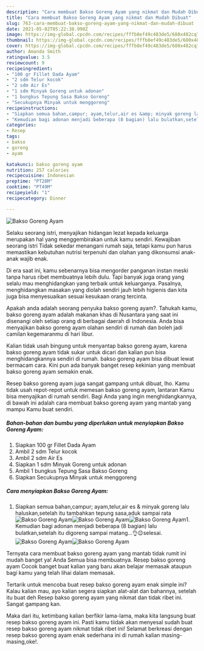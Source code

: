 ```yaml
---
description: "Cara membuat Bakso Goreng Ayam yang nikmat dan Mudah Dibuat"
title: "Cara membuat Bakso Goreng Ayam yang nikmat dan Mudah Dibuat"
slug: 763-cara-membuat-bakso-goreng-ayam-yang-nikmat-dan-mudah-dibuat
date: 2021-05-02T05:22:38.990Z
image: https://img-global.cpcdn.com/recipes/fffb8ef49c483de5/680x482cq70/bakso-goreng-ayam-foto-resep-utama.jpg
thumbnail: https://img-global.cpcdn.com/recipes/fffb8ef49c483de5/680x482cq70/bakso-goreng-ayam-foto-resep-utama.jpg
cover: https://img-global.cpcdn.com/recipes/fffb8ef49c483de5/680x482cq70/bakso-goreng-ayam-foto-resep-utama.jpg
author: Amanda Smith
ratingvalue: 3.5
reviewcount: 9
recipeingredient:
- "100 gr Fillet Dada Ayam"
- "2 sdm Telur kocok"
- "2 sdm Air Es"
- "1 sdm Minyak Goreng untuk adonan"
- "1 bungkus Tepung Sasa Bakso Goreng"
- "Secukupnya Minyak untuk menggoreng"
recipeinstructions:
- "Siapkan semua bahan,campur; ayam,telur,air es &amp; minyak goreng lalu haluskan,setelah itu tambahkan tepung sasa,aduk sampai rata"
- "Kemudian bagi adonan menjadi beberapa (8 bagian) lalu bulatkan,setelah itu digoreng sampai matang...👌😉selesai."
categories:
- Resep
tags:
- bakso
- goreng
- ayam

katakunci: bakso goreng ayam 
nutrition: 257 calories
recipecuisine: Indonesian
preptime: "PT28M"
cooktime: "PT49M"
recipeyield: "1"
recipecategory: Dinner

---
```



![Bakso Goreng Ayam](https://img-global.cpcdn.com/recipes/fffb8ef49c483de5/680x482cq70/bakso-goreng-ayam-foto-resep-utama.jpg)

Selaku seorang istri, menyajikan hidangan lezat kepada keluarga merupakan hal yang menggembirakan untuk kamu sendiri. Kewajiban seorang istri Tidak sekedar menangani rumah saja, tetapi kamu pun harus memastikan kebutuhan nutrisi terpenuhi dan olahan yang dikonsumsi anak-anak wajib enak.

Di era  saat ini, kamu sebenarnya bisa mengorder panganan instan meski tanpa harus ribet membuatnya lebih dulu. Tapi banyak juga orang yang selalu mau menghidangkan yang terbaik untuk keluarganya. Pasalnya, menghidangkan masakan yang diolah sendiri jauh lebih higienis dan kita juga bisa menyesuaikan sesuai kesukaan orang tercinta. 



Apakah anda adalah seorang penyuka bakso goreng ayam?. Tahukah kamu, bakso goreng ayam adalah makanan khas di Nusantara yang saat ini disenangi oleh setiap orang di berbagai daerah di Indonesia. Anda bisa menyajikan bakso goreng ayam olahan sendiri di rumah dan boleh jadi camilan kegemaranmu di hari libur.

Kalian tidak usah bingung untuk menyantap bakso goreng ayam, karena bakso goreng ayam tidak sukar untuk dicari dan kalian pun bisa menghidangkannya sendiri di rumah. bakso goreng ayam bisa dibuat lewat bermacam cara. Kini pun ada banyak banget resep kekinian yang membuat bakso goreng ayam semakin enak.

Resep bakso goreng ayam juga sangat gampang untuk dibuat, lho. Kamu tidak usah repot-repot untuk memesan bakso goreng ayam, lantaran Kamu bisa menyajikan di rumah sendiri. Bagi Anda yang ingin menghidangkannya, di bawah ini adalah cara membuat bakso goreng ayam yang mantab yang mampu Kamu buat sendiri.

<!--inarticleads1-->

##### Bahan-bahan dan bumbu yang diperlukan untuk menyiapkan Bakso Goreng Ayam:

1. Siapkan 100 gr Fillet Dada Ayam
1. Ambil 2 sdm Telur kocok
1. Ambil 2 sdm Air Es
1. Siapkan 1 sdm Minyak Goreng untuk adonan
1. Ambil 1 bungkus Tepung Sasa Bakso Goreng
1. Siapkan Secukupnya Minyak untuk menggoreng




<!--inarticleads2-->

##### Cara menyiapkan Bakso Goreng Ayam:

1. Siapkan semua bahan,campur; ayam,telur,air es &amp; minyak goreng lalu haluskan,setelah itu tambahkan tepung sasa,aduk sampai rata
<img src="https://img-global.cpcdn.com/steps/6d2a449bb63cf8bb/160x128cq70/bakso-goreng-ayam-langkah-memasak-1-foto.jpg" alt="Bakso Goreng Ayam"><img src="https://img-global.cpcdn.com/steps/55b11be0ef4bbff4/160x128cq70/bakso-goreng-ayam-langkah-memasak-1-foto.jpg" alt="Bakso Goreng Ayam"><img src="https://img-global.cpcdn.com/steps/0301279677f2df5a/160x128cq70/bakso-goreng-ayam-langkah-memasak-1-foto.jpg" alt="Bakso Goreng Ayam">1. Kemudian bagi adonan menjadi beberapa (8 bagian) lalu bulatkan,setelah itu digoreng sampai matang...👌😉selesai.
<img src="https://img-global.cpcdn.com/steps/f2171bdc7e1b37a3/160x128cq70/bakso-goreng-ayam-langkah-memasak-2-foto.jpg" alt="Bakso Goreng Ayam"><img src="https://img-global.cpcdn.com/steps/bb9a905ad22d87cc/160x128cq70/bakso-goreng-ayam-langkah-memasak-2-foto.jpg" alt="Bakso Goreng Ayam">



Ternyata cara membuat bakso goreng ayam yang mantab tidak rumit ini mudah banget ya! Anda Semua bisa membuatnya. Resep bakso goreng ayam Cocok banget buat kalian yang baru akan belajar memasak ataupun bagi kamu yang telah lihai dalam memasak.

Tertarik untuk mencoba buat resep bakso goreng ayam enak simple ini? Kalau kalian mau, ayo kalian segera siapkan alat-alat dan bahannya, setelah itu buat deh Resep bakso goreng ayam yang nikmat dan tidak ribet ini. Sangat gampang kan. 

Maka dari itu, ketimbang kalian berfikir lama-lama, maka kita langsung buat resep bakso goreng ayam ini. Pasti kamu tiidak akan menyesal sudah buat resep bakso goreng ayam nikmat tidak ribet ini! Selamat berkreasi dengan resep bakso goreng ayam enak sederhana ini di rumah kalian masing-masing,oke!.

